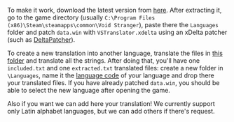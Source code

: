 To make it work, download the latest version from [here](https://github.com/GiAnMMV/Void-Stranger-International/releases/latest). After extracting it, go to the game directory (usually `C:\Program Files (x86)\Steam\steamapps\common\Void Stranger`), paste there the `Languages` folder and patch `data.win` with `VSTranslator.xdelta` using an xDelta patcher (such as [DeltaPatcher](https://www.romhacking.net/utilities/704/)).
 
To create a new translation into another language, translate the files in [this folder](/Languages/EN) and translate all the strings. After doing that, you'll have one `included.txt` and one `extracted.txt` translated files: create a new folder in `\Languages`, name it the [language code](https://en.wikipedia.org/wiki/List_of_ISO_639_language_codes) of your language and drop there your translated files. If you have already patched `data.win`, you should be able to select the new language after opening the game.

Also if you want we can add here your translation! We currently support only Latin alphabet languages, but we can add others if there's request.
